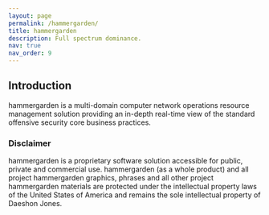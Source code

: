 ```yaml
---
layout: page
permalink: /hammergarden/
title: hammergarden
description: Full spectrum dominance.
nav: true
nav_order: 9
---
```


## Introduction

hammergarden is a multi-domain computer network operations resource management solution providing an in-depth real-time view of the standard offensive security core business practices.

### Disclaimer
hammergarden is a proprietary software solution accessible for public, private and commercial use. hammergarden (as a whole product) and all project hammergarden graphics, phrases and all other project hammergarden materials are protected under the intellectual property laws of the United States of America and remains the sole intellectual property of Daeshon Jones.
